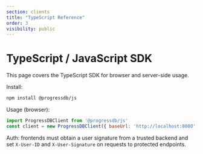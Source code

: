 ```yaml
---
section: clients
title: "TypeScript Reference"
order: 3
visibility: public
---
```


# TypeScript / JavaScript SDK

This page covers the TypeScript SDK for browser and server-side usage.

Install:

```bash
npm install @progressdb/js
```

Usage (browser):

```js
import ProgressDBClient from '@progressdb/js'
const client = new ProgressDBClient({ baseUrl: 'http://localhost:8080', apiKey: 'pk_frontend' })
```

Auth: frontends must obtain a user signature from a trusted backend and set
`X-User-ID` and `X-User-Signature` on requests to protected endpoints.

